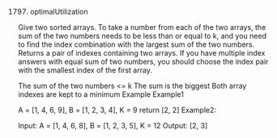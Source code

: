 1797. optimalUtilization

Give two sorted arrays. To take a number from each of the two arrays, the sum of the two numbers needs to be less than or equal to k, and you need to find the index combination with the largest sum of the two numbers. Returns a pair of indexes containing two arrays. If you have multiple index answers with equal sum of two numbers, you should choose the index pair with the smallest index of the first array.

The sum of the two numbers <= k
The sum is the biggest
Both array indexes are kept to a minimum
Example
Example1

A = [1, 4, 6, 9], B = [1, 2, 3, 4], K = 9
return [2, 2]
Example2:

Input: 
A = [1, 4, 6, 8], B = [1, 2, 3, 5], K = 12
Output:
[2, 3]
